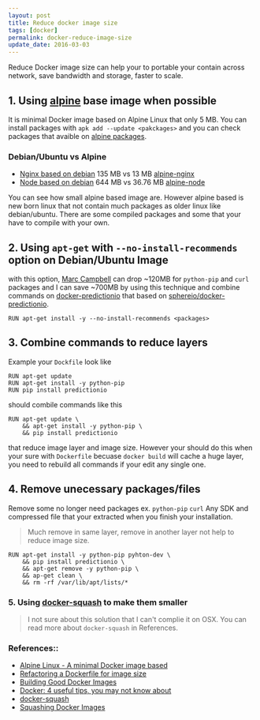 ```yaml
---
layout: post
title: Reduce docker image size
tags: [docker]
permalink: docker-reduce-image-size
update_date: 2016-03-03
---
```


Reduce Docker image size can help your to portable your contain
across network, save bandwidth and storage, faster to scale.

## 1. Using [alpine](https://hub.docker.com/_/alpine/) base image when possible
It is minimal Docker image based on Alpine Linux that only 5 MB.
You can install packages with `apk add --update <pakckages>` and
you can check packages that avaible on [alpine packages](https://pkgs.alpinelinux.org/packages).

### Debian/Ubuntu vs Alpine
* [Nginx based on debian](https://hub.docker.com/_/nginx/) 135 MB vs 13 MB [alpine-nginx](https://hub.docker.com/r/smebberson/alpine-nginx/)
* [Node based on debian](https://hub.docker.com/_/node/) 644 MB vs 36.76 MB [alpine-node](https://hub.docker.com/r/mhart/alpine-node/)

You can see how small alpine based image are.
However alpine based is new born linux that not contain much packages as
older linux like debian/ubuntu. There are some compiled packages and
some that your have to compile with your own.

<!-- more -->

## 2. Using `apt-get` with `--no-install-recommends` option on Debian/Ubuntu Image

with this option, [Marc Campbell](http://blog.replicated.com/2016/02/05/refactoring-a-dockerfile-for-image-size/) can drop ~120MB for `python-pip` and `curl` packages
and I can save ~700MB by using this technique and combine commands on
[docker-predictionio](https://github.com/ibotdotout/docker-predictionio/blob/master/Dockerfile)
that based on [sphereio/docker-predictionio](https://github.com/sphereie/docker-predictionio/blob/master/Dockerfile).

```
RUN apt-get install -y --no-install-recommends <packages>
```

## 3. Combine commands to reduce layers

Example your `Dockfile` look like

```
RUN apt-get update
RUN apt-get install -y python-pip
RUN pip install predictionio
```

should combile commands like this

```
RUN apt-get update \
    && apt-get install -y python-pip \
    && pip install predictionio
```

that reduce image layer and image size.
However your should do this when your sure with `Dockerfile`
becuase `docker build` will cache a huge layer, you need to rebuild all
commands if your edit any single one.


## 4. Remove unecessary packages/files

Remove some no longer need packages ex. `python-pip` `curl` Any SDK
and compressed file that your extracted when you finish your
installation.

> Much remove in same layer, remove in another layer not help to reduce
> image size.

```
RUN apt-get install -y python-pip pyhton-dev \
    && pip install predictionio \
    && apt-get remove -y python-pip \
    && ap-get clean \
    && rm -rf /var/lib/apt/lists/*
```

### 5. Using [docker-squash](https://github.com/jwilder/docker-squash) to make them smaller

   > I not sure about this solution that I can't complie it on OSX.
   > You can read more about `docker-squash` in References.


### References::
* [Alpine Linux - A minimal Docker image based](https://hub.docker.com/_/alpine/)
* [Refactoring a Dockerfile for image size](http://blog.replicated.com/2016/02/05/refactoring-a-dockerfile-for-image-size/)
* [Building Good Docker Images](http://jonathan.bergknoff.com/journal/building-good-docker-images)
* [Docker: 4 useful tips, you may not know about](http://layer0.authentise.com/docker-4-useful-tips-you-may-not-know-about.html)
* [docker-squash](https://github.com/jwilder/docker-squash)
* [Squashing Docker Images](http://jasonwilder.com/blog/2014/08/19/squashing-docker-images/)
